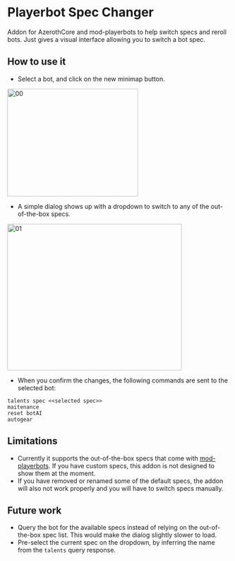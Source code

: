 # Playerbot Spec Changer

Addon for AzerothCore and mod-playerbots to help switch specs and reroll bots. Just gives a visual interface allowing you to switch a bot spec.

## How to use it

- Select a bot, and click on the new minimap button.

<img width="296" height="243" alt="00" src="https://github.com/user-attachments/assets/ae4f6d15-3384-4e24-84e1-dd01ba818b4a" />

- A simple dialog shows up with a dropdown to switch to any of the out-of-the-box specs.

<img width="395" height="331" alt="01" src="https://github.com/user-attachments/assets/902ca654-6ee6-4c40-ba36-5b63d9934edf" />

- When you confirm the changes, the following commands are sent to the selected bot:

```
talents spec <<selected spec>>
maitenance
reset botAI
autogear
```

## Limitations

- Currently it supports the out-of-the-box specs that come with [mod-playerbots](https://github.com/liyunfan1223/mod-playerbots). If you have custom specs, this addon is not designed to show them at the moment.
- If you have removed or renamed some of the default specs, the addon will also not work properly and you will have to switch specs manually.

## Future work

- Query the bot for the available specs instead of relying on the out-of-the-box spec list. This would make the dialog slightly slower to load.
- Pre-select the current spec on the dropdown, by inferring the name from the `talents` query response.

